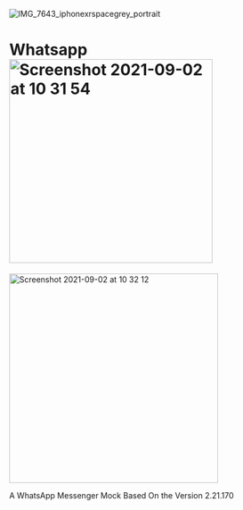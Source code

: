 ![IMG_7643_iphonexrspacegrey_portrait](https://user-images.githubusercontent.com/71823674/131821380-e2de3788-e057-456e-bd9b-b8f89098164c.png)
# Whatsapp<img width="365" alt="Screenshot 2021-09-02 at 10 31 54" src="https://user-images.githubusercontent.com/71823674/131820056-4c294fe9-4333-432b-aa61-36ca93e39696.png">
<img width="375" alt="Screenshot 2021-09-02 at 10 32 12" src="https://user-images.githubusercontent.com/71823674/131820107-1dd82d2e-70b4-41d2-87cd-130cf16f51da.png">

A WhatsApp Messenger Mock Based On the Version 2.21.170
